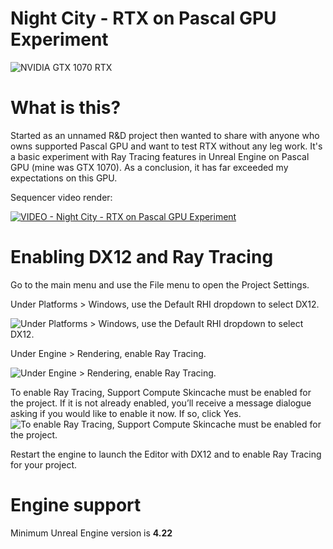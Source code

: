 Night City - RTX on Pascal GPU Experiment
===================
![NVIDIA GTX 1070 RTX](http://sumfx.net/wp-content/uploads/2019/06/NightCity1.2763.png)

What is this?
===================

Started as an unnamed R&D project then wanted to share with anyone who owns supported Pascal GPU and want to test RTX without any leg work. It's a basic experiment with Ray Tracing features in Unreal Engine on Pascal GPU (mine was GTX 1070). As a conclusion, it has far exceeded my expectations on this GPU.

Sequencer video render:

[![VIDEO - Night City - RTX on Pascal GPU Experiment](https://i9.ytimg.com/vi/pUrHlfVZ9sQ/mqdefault.jpg?sqp=CKCL1ucF&rs=AOn4CLCdiZ-T6ywKlG95Jtc3e1qo_jnhgw&time=1559594584992)](https://www.youtube.com/watch?v=pUrHlfVZ9sQ)



Enabling DX12 and Ray Tracing
===================

Go to the main menu and use the File menu to open the Project Settings.

Under Platforms > Windows, use the Default RHI dropdown to select DX12.

![Under Platforms > Windows, use the Default RHI dropdown to select DX12.](https://docs.unrealengine.com/Images/Engine/Rendering/RayTracing/EnableDX12Mode.jpg)

Under Engine > Rendering, enable Ray Tracing.

![Under Engine > Rendering, enable Ray Tracing.](https://docs.unrealengine.com/Images/Engine/Rendering/RayTracing/ProjectSetting_EnableRT.jpg)

To enable Ray Tracing, Support Compute Skincache must be enabled for the project. If it is not already enabled, you’ll receive a message dialogue asking if you would like to enable it now. If so, click Yes.
![To enable Ray Tracing, Support Compute Skincache must be enabled for the project.](https://docs.unrealengine.com/Images/Engine/Rendering/RayTracing/SupportSkinCache.jpg)

Restart the engine to launch the Editor with DX12 and to enable Ray Tracing for your project.

Engine support
===================

Minimum Unreal Engine version is **4.22**
